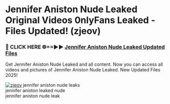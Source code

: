# Jennifer Aniston Nude Leaked Original Videos 0nlyFans Leaked - Files Updated! (zjeov)

<h3>🔴 CLICK HERE 🌐==►► <a href="https://tinyurl.com/5h6xmrr3" rel="nofollow">Jennifer Aniston Nude Leaked Updated Files</a></h3>

Get Jennifer Aniston Nude Leaked and all content. Now you can access all videos and pictures of Jennifer Aniston Nude Leaked. New Updated Files 2025!

[![zjeov](https://i.imgur.com/KVD873Z.gif)](https://tinyurl.com/5h6xmrr3)
jennifer aniston nude leaks<br>
jennifer aniston leaked nude<br>
jennifer aniston nude leak